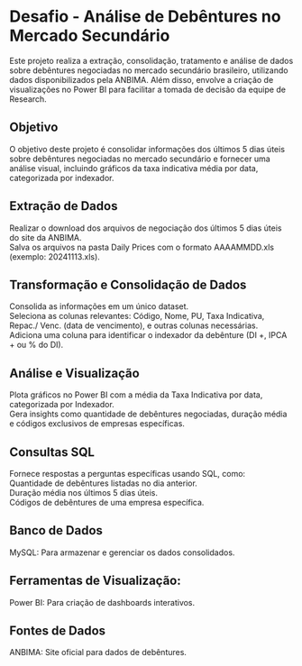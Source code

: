 # Desafio - Análise de Debêntures no Mercado Secundário
Este projeto realiza a extração, consolidação, tratamento e análise de dados sobre debêntures negociadas no mercado secundário brasileiro, utilizando dados disponibilizados pela ANBIMA. Além disso, envolve a criação de visualizações no Power BI para facilitar a tomada de decisão da equipe de Research.
## Objetivo
O objetivo deste projeto é consolidar informações dos últimos 5 dias úteis sobre debêntures negociadas no mercado secundário e fornecer uma análise visual, incluindo gráficos da taxa indicativa média por data, categorizada por indexador.
## Extração de Dados
Realizar o download dos arquivos de negociação dos últimos 5 dias úteis do site da ANBIMA.<br>
Salva os arquivos na pasta Daily Prices com o formato AAAAMMDD.xls (exemplo: 20241113.xls).
## Transformação e Consolidação de Dados
Consolida as informações em um único dataset.<br>
Seleciona as colunas relevantes: Código, Nome, PU, Taxa Indicativa, Repac./ Venc. (data de vencimento), e outras colunas necessárias.<br>
Adiciona uma coluna para identificar o indexador da debênture (DI +, IPCA + ou % do DI).
## Análise e Visualização
Plota gráficos no Power BI com a média da Taxa Indicativa por data, categorizada por Indexador.<br>
Gera insights como quantidade de debêntures negociadas, duração média e códigos exclusivos de empresas específicas.
## Consultas SQL
Fornece respostas a perguntas específicas usando SQL, como:<br>
Quantidade de debêntures listadas no dia anterior.<br>
Duração média nos últimos 5 dias úteis.<br>
Códigos de debêntures de uma empresa específica.
## Banco de Dados
MySQL: Para armazenar e gerenciar os dados consolidados.
## Ferramentas de Visualização:
Power BI: Para criação de dashboards interativos.
## Fontes de Dados
ANBIMA: Site oficial para dados de debêntures.
